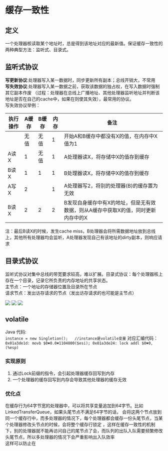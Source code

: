 # 缓存一致性 #
## 定义 ##
一个处理器核读取某个地址时，总是得到该地址对应的最新值。保证缓存一致性的两种典型方法：监听式、目录式。

## 监听式协议 ##

**写更新协议**:处理器写入某一数据时，同步更新所有副本；总线开销大，不常用 \
**写失效协议**:处理器写入某一数据之前，获取该数据的独占权，在写入数据时强制其它副本作废
（过程：处理器在总线上广播地址、其他处理器监听地址并判断该地址是否在自己的cache中，如果在则使其失效），最常用的协议。\
写失效协议举例：

|  执行操作   | A缓存  | B缓存 | 内存 |  备注| 
|  ----  | ----  | ----  | ----  |  ----  |
|   | 无值 |  无值 | 1 | 开始A和B缓存中都没有X的值，在内存中X值为1|
| A读X  | 1 | 无值 | 1 | A处理器读X，将存储中X的值存到缓存 |
| B读X  | 1 | 1 | 1 |  B处理器读X，将存储中X的值存到缓存 |
| A写X  | 2 |  | 1 | A处理器写2，将别的处理器(B)的缓存置为无效 |
| B读X  | 2 | 2 | 2 | B发现自身缓存中有X的地址，但是无有效数据，则从A缓存中获取X的值，同时更新内存中的X |

注：最后B读X的时候，发生cache miss，B处理器会将所需数据地址放到总线上，其他所有处理器均会监听，A处理器发现自己有该地址的dirty副本，则响应请求 

## 目录式协议 ##
监听式协议对集中总线的带宽要求较高，难以扩展。目录式协议：每个处理器核上存在一个目录，记录它所负责的内存地址的共享状态。\
主节点：一个地址的存储器位置及目录所在节点 \
请求节点：发出访存请求的节点（发出访存请求的也可能是主节点）

![](https://img2020.cnblogs.com/blog/2612226/202201/2612226-20220112095859716-1263640884.png)
![](https://img2020.cnblogs.com/blog/2612226/202201/2612226-20220112095957100-1801823306.png)
![](https://img2020.cnblogs.com/blog/2612226/202201/2612226-20220112100024283-1949563640.png)


## volatile ##

Java 代码: \
`instance = new Singletion();   //instance是volatile变量`
对应汇编代码： \
`0x01a3de1d: movb $0✖0.0✖1104800($esi); 0x01a3de24: lock addl $0✖0, (%esp)`

### 实现原则 ###
1. 通过Lock前缀的指令，会引起处理器缓存回写到内存
2. 一个处理器的缓存回写到内存会导致其他处理器的缓存无效

### 优化点 ###
在缓存行为64字节宽的处理器中，可以将共享变量追加到64字节。比如LinkedTransferQueue，如果头尾节点不满足64字节的话，
会将这两个节点放到同一个缓存行中，而多处理器的情况下，每个处理器都会缓存一份头尾节点，当某个处理器修改头节点的时候，会将整个缓存行锁定
，这样在缓存一致性的机制下，别的处理器就不能再访问自己的尾节点了会，而队列的出队入队需要频繁修改头尾节点，所以多处理器的情况下会严重影响出入队效率\
这样可以防止在
